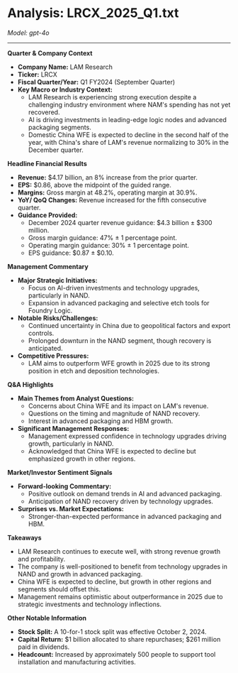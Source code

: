 # Analysis: LRCX_2025_Q1.txt

*Model: gpt-4o*

---

**Quarter & Company Context**

- **Company Name:** LAM Research
- **Ticker:** LRCX
- **Fiscal Quarter/Year:** Q1 FY2024 (September Quarter)
- **Key Macro or Industry Context:**
  - LAM Research is experiencing strong execution despite a challenging industry environment where NAM's spending has not yet recovered.
  - AI is driving investments in leading-edge logic nodes and advanced packaging segments.
  - Domestic China WFE is expected to decline in the second half of the year, with China's share of LAM's revenue normalizing to 30% in the December quarter.

**Headline Financial Results**

- **Revenue:** $4.17 billion, an 8% increase from the prior quarter.
- **EPS:** $0.86, above the midpoint of the guided range.
- **Margins:** Gross margin at 48.2%, operating margin at 30.9%.
- **YoY/ QoQ Changes:** Revenue increased for the fifth consecutive quarter.
- **Guidance Provided:**
  - December 2024 quarter revenue guidance: $4.3 billion ± $300 million.
  - Gross margin guidance: 47% ± 1 percentage point.
  - Operating margin guidance: 30% ± 1 percentage point.
  - EPS guidance: $0.87 ± $0.10.

**Management Commentary**

- **Major Strategic Initiatives:**
  - Focus on AI-driven investments and technology upgrades, particularly in NAND.
  - Expansion in advanced packaging and selective etch tools for Foundry Logic.
- **Notable Risks/Challenges:**
  - Continued uncertainty in China due to geopolitical factors and export controls.
  - Prolonged downturn in the NAND segment, though recovery is anticipated.
- **Competitive Pressures:**
  - LAM aims to outperform WFE growth in 2025 due to its strong position in etch and deposition technologies.

**Q&A Highlights**

- **Main Themes from Analyst Questions:**
  - Concerns about China WFE and its impact on LAM's revenue.
  - Questions on the timing and magnitude of NAND recovery.
  - Interest in advanced packaging and HBM growth.
- **Significant Management Responses:**
  - Management expressed confidence in technology upgrades driving growth, particularly in NAND.
  - Acknowledged that China WFE is expected to decline but emphasized growth in other regions.

**Market/Investor Sentiment Signals**

- **Forward-looking Commentary:**
  - Positive outlook on demand trends in AI and advanced packaging.
  - Anticipation of NAND recovery driven by technology upgrades.
- **Surprises vs. Market Expectations:**
  - Stronger-than-expected performance in advanced packaging and HBM.

**Takeaways**

- LAM Research continues to execute well, with strong revenue growth and profitability.
- The company is well-positioned to benefit from technology upgrades in NAND and growth in advanced packaging.
- China WFE is expected to decline, but growth in other regions and segments should offset this.
- Management remains optimistic about outperformance in 2025 due to strategic investments and technology inflections.

**Other Notable Information**

- **Stock Split:** A 10-for-1 stock split was effective October 2, 2024.
- **Capital Return:** $1 billion allocated to share repurchases; $261 million paid in dividends.
- **Headcount:** Increased by approximately 500 people to support tool installation and manufacturing activities.